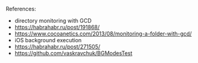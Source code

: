 

References:
* directory monitoring with GCD
 * https://habrahabr.ru/post/191868/
 * https://www.cocoanetics.com/2013/08/monitoring-a-folder-with-gcd/
* iOS background execution
 * https://habrahabr.ru/post/271505/
 * https://github.com/vaskravchuk/BGModesTest
